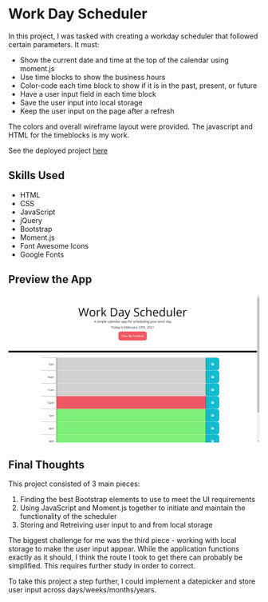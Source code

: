 # Work Day Scheduler

In this project, I was tasked with creating a workday scheduler that followed certain parameters. It must:

- Show the current date and time at the top of the calendar using moment.js
- Use time blocks to show the business hours
- Color-code each time block to show if it is in the past, present, or future
- Have a user input field in each time block
- Save the user input into local storage
- Keep the user input on the page after a refresh

The colors and overall wireframe layout were provided. The javascript and HTML for the timeblocks is my work.

See the deployed project [here](https://kelsie-c.github.io/work-day-scheduler/)

## Skills Used

- HTML
- CSS
- JavaScript
- jQuery
- Bootstrap
- Moment.js
- Font Awesome Icons
- Google Fonts

## Preview the App

![A user demonstrates the app functionality](./Assets/Images/Work-Day-Scheduler.gif)

## Final Thoughts

This project consisted of 3 main pieces: 

1. Finding the best Bootstrap elements to use to meet the UI requirements
2. Using JavaScript and Moment.js together to initiate and maintain the functionality of the scheduler
3. Storing and Retreiving user input to and from local storage

The biggest challenge for me was the third piece - working with local storage to make the user input appear. While the application functions exactly as it should, I think the route I took to get there can probably be simplified. This requires further study in order to correct. 

To take this project a step further, I could implement a datepicker and store user input across days/weeks/months/years.